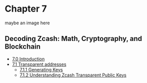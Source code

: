# Chapter 7 

maybe an image here

## Decoding Zcash: Math, Cryptography, and Blockchain

- [7.0 Introduction](intro.md)
- [7.1 Transparent addresses](transparent-addresses.md)
  - [7.1.1 Generating Keys](transparent-addresses.md#711-generating-keys)
  - [7.1.2 Understanding Zcash Transparent Public Keys](understanding-public-keys.md)

